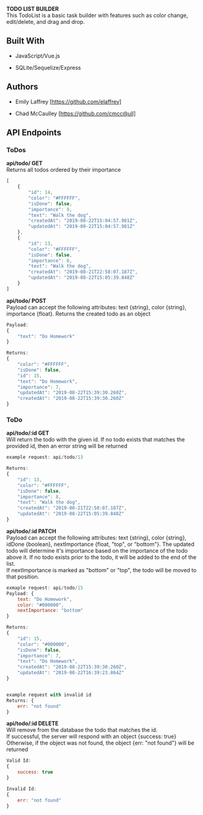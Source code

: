 **TODO LIST BUILDER**   
This TodoList is a basic task builder with features such as color change, edit/delete, and drag and drop.



## Built With

* JavaScript/Vue.js 

* SQLite/Sequelize/Express 


## Authors

* Emily Laffrey [https://github.com/elaffrey]

* Chad McCaulley [https://github.com/cmcc@ull]


## API Endpoints

### ToDos

**api/todo/ GET**  
Returns all todos ordered by their importance 

```js
[
    {
        "id": 14,
        "color": "#FFFFFF",
        "isDone": false,
        "importance": 9,
        "text": "Walk the dog",
        "createdAt": "2019-08-22T15:04:57.981Z",
        "updatedAt": "2019-08-22T15:04:57.981Z"
    },
    {
        "id": 13,
        "color": "#FFFFFF",
        "isDone": false,
        "importance": 8,
        "text": "Walk the dog",
        "createdAt": "2019-08-21T22:58:07.187Z",
        "updatedAt": "2019-08-22T15:05:39.848Z"
    }
]
```

**api/todo/ POST**  
Payload can accept the following attributes: text {string}, color {string}, importance {float}. Returns the created todo as an object

```js
Payload: 
{
	"text": "Do Homework"
}

Returns:
{
    "color": "#FFFFFF",
    "isDone": false,
    "id": 15,
    "text": "Do Homework",
    "importance": 7,
    "updatedAt": "2019-08-22T15:39:30.260Z",
    "createdAt": "2019-08-22T15:39:30.260Z"
}
```

### ToDo

**api/todo/:id GET**    
Will return the todo with the given id. If no todo exists that matches the provided id, then an error string will be returned

```js
example request: api/todo/13

Returns: 
{
    "id": 13,
    "color": "#FFFFFF",
    "isDone": false,
    "importance": 8,
    "text": "Walk the dog",
    "createdAt": "2019-08-21T22:58:07.187Z",
    "updatedAt": "2019-08-22T15:05:39.848Z"
}
```

**api/todo/:id PATCH**  
Payload can accept the following attributes: text {string}, color {string}, idDone {boolean}, nextImportance {float, "top", or "bottom"}. The updated todo will determine it's importance based on the importance of the todo above it. If no todo exists prior to the todo, it will be added to the end of the list.  
If nextImportance is marked as "bottom" or "top", the todo will be moved to that position. 

```js
exmaple request: api/todo/15
Payload: {
    text: "Do Homework",
    color: "#000000",
    nextImportance: "bottom"
}

Returns:
{
    "id": 15,
    "color": "#000000",
    "isDone": false,
    "importance": 7,
    "text": "Do Homework",
    "createdAt": "2019-08-22T15:39:30.260Z",
    "updatedAt": "2019-08-22T16:39:23.864Z"
}


example request with invalid id
Returns: {
    err: "not found"
}
```


**api/todo/:id DELETE**     
Will remove from the database the todo that matches the id.  
If successful, the server will respond with an object {success: true}
Otherwise, if the object was not found, the object {err: "not found"} will be returned

````js
Valid Id:
{
    success: true
}

Invalid Id:
{
    err: "not found"
}
````
